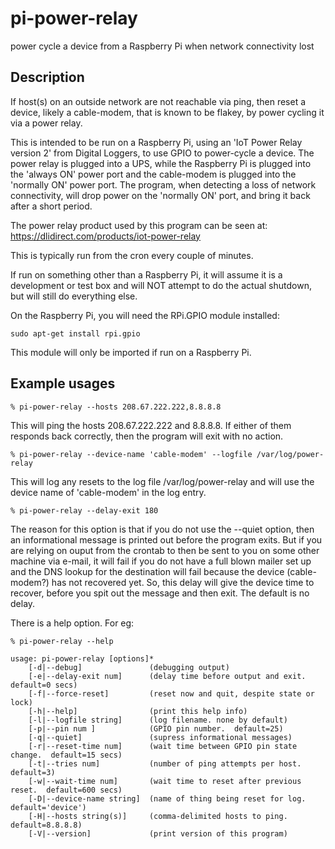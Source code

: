 # pi-power-relay
power cycle a device from a Raspberry Pi when network connectivity lost

## Description
If host(s) on an outside network are not reachable via ping, then reset a 
device, likely a cable-modem, that is known to be flakey, by power cycling
it via a power relay.

This is intended to be run on a Raspberry Pi, using an 'IoT Power Relay
version 2' from Digital Loggers, to use GPIO to power-cycle a device.
The power relay is plugged into a UPS, while the Raspberry Pi is plugged
into the 'always ON' power port and the cable-modem is plugged into the
'normally ON' power port.  The program, when detecting a loss of network
connectivity, will drop power on the 'normally ON' port, and bring it 
back after a short period.

The power relay product used by this program can be seen at:
    https://dlidirect.com/products/iot-power-relay

This is typically run from the cron every couple of minutes.

If run on something other than a Raspberry Pi, it will assume it is
a development or test box and will NOT attempt to do the actual shutdown, but
will still do everything else.

On the Raspberry Pi, you will need the RPi.GPIO module installed:

    sudo apt-get install rpi.gpio

This module will only be imported if run on a Raspberry Pi.

## Example usages
    % pi-power-relay --hosts 208.67.222.222,8.8.8.8 

This will ping the hosts 208.67.222.222 and 8.8.8.8.  If either of them responds back
correctly, then the program will exit with no action.

    % pi-power-relay --device-name 'cable-modem' --logfile /var/log/power-relay

This will log any resets to the log file /var/log/power-relay and will use the
device name of 'cable-modem' in the log entry.

    % pi-power-relay --delay-exit 180

The reason for this option is that if you do not use the --quiet option,
then an informational message is printed out before
the program exits.  But if you are relying on ouput from the crontab
to then be sent to you on some other machine via e-mail, it will fail
if you do not have a full blown mailer set up and the DNS lookup for
the destination will fail because the device (cable-modem?) has not
recovered yet.  So, this delay will give the device time to recover,
before you spit out the message and then exit.  The default is no delay.

There is a help option.  For eg:

    % pi-power-relay --help

    usage: pi-power-relay [options]*
        [-d|--debug]               (debugging output)
        [-e|--delay-exit num]      (delay time before output and exit.  default=0 secs)
        [-f|--force-reset]         (reset now and quit, despite state or lock)
        [-h|--help]                (print this help info)
        [-l|--logfile string]      (log filename. none by default)
        [-p|--pin num ]            (GPIO pin number.  default=25)
        [-q|--quiet]               (supress informational messages)
        [-r|--reset-time num]      (wait time between GPIO pin state change.  default=15 secs)
        [-t|--tries num]           (number of ping attempts per host.  default=3)
        [-w|--wait-time num]       (wait time to reset after previous reset.  default=600 secs)
        [-D|--device-name string]  (name of thing being reset for log.  default='device')
        [-H|--hosts string(s)]     (comma-delimited hosts to ping.  default=8.8.8.8)
        [-V|--version]             (print version of this program)
